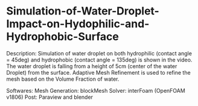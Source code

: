 # Simulation-of-Water-Droplet-Impact-on-Hydophilic-and-Hydrophobic-Surface

Description:
Simulation of water droplet on both hydrophilic (contact angle = 45deg) and hydrophobic (contact angle = 135deg) is shown in the video. The water droplet is falling from a height of 5cm (center of the water Droplet) from the surface. Adaptive Mesh Refinement is used to refine the mesh based on the Volume Fraction of water. 

Softwares: 
Mesh Generation: blockMesh 
Solver: interFoam (OpenFOAM v1806) 
Post: Paraview and blender
